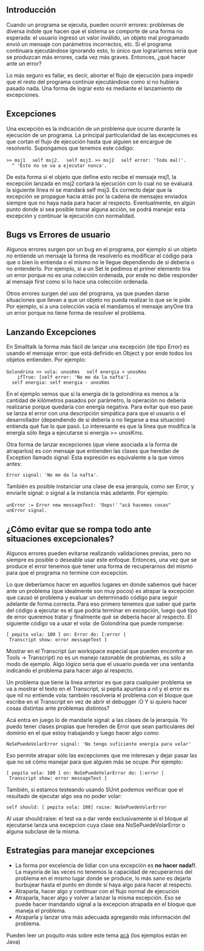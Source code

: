Introducción
------------

Cuando un programa se ejecuta, pueden ocurrir errores: problemas de diversa índole que hacen que el sistema se comporte de una forma no esperada: el usuario ingresó un valor inválido, un objeto mal programado envió un mensaje con parámetros incorrectos, etc. Si el programa continuara ejecutándose ignorando esto, lo único que lograríamos sería que se produzcan más errores, cada vez más graves. Entonces, ¿qué hacer ante un error?

Lo más seguro es fallar, es decir, abortar el flujo de ejecución para impedir que el resto del programa continúe ejecutándose como si no hubiera pasado nada. Una forma de lograr esto es mediante el lanzamiento de excepciones.

Excepciones
-----------

Una excepción es la indicación de un problema que ocurre durante la ejecución de un programa. La principal particularidad de las excepciones es que cortan el flujo de ejecución hasta que alguien se encargue de resolverlo. Supongamos que tenemos este código:

`>> msj1`
`  self msj2.`
`  self msj3.`
`>> msj2`
`  self error: 'Todo mal!'.`
`  ^ 'Esto no se va a ejecutar nunca'.`

De esta forma si el objeto que define esto recibe el mensaje msj1, la excepción lanzada en msj2 cortará la ejecución con lo cual no se evaluará la siguiente línea ni se mandará self msj3. Es correcto dejar que la excepción se propague hacia atrás por la cadena de mensajes enviados siempre que no haya nada para hacer al respecto. Eventualmente, en algún punto donde sí sea posible tomar alguna acción, se podrá manejar esta excepción y continuar la ejecución con normalidad.

Bugs vs Errores de usuario
--------------------------

Algunos errores surgen por un bug en el programa, por ejemplo si un objeto no entiende un mensaje la forma de resolverlo es modificar el código para que o bien lo entienda o el mismo no le llegue dependiendo de si debería o no entenderlo. Por ejemplo, si a un Set le pedimos el primer elemento tira un error porque no es una colección ordenada, por ende no debe responder al mensaje first como sí lo hace una colección ordenada.

Otros errores surgen del uso del programa, ya que pueden darse situaciones que llevan a que un objeto no pueda realizar lo que se le pide. Por ejemplo, si a una colección vacía el mandamos el mensaje anyOne tira un error porque no tiene forma de resolver el problema.

Lanzando Excepciones
--------------------

En Smalltalk la forma más fácil de lanzar una excepción (de tipo Error) es usando el mensaje error: que está definido en Object y por ende todos los objetos entienden. Por ejemplo:

`Golondrina >> vola: unosKms`
`  self energia < unosKms`
`    ifTrue: [self error: 'No me da la nafta'].`
`  self energia: self energia - unosKms `

En el ejemplo vemos que si la energía de la golondrina es menos a la cantidad de kilómetros pasados por parámetro, la operación no debería realizarse porque quedaría con energía negativa. Para evitar que eso pase se lanza el error con una descripción simpática para que el usuario o el desarrollador (dependiendo de si debería o no llegarse a esa situación) entienda qué fue lo que pasó. Lo interesante es que la línea que modifica la energía sólo llega a ejecutarse si energia &gt;= unosKms.

Otra forma de lanzar excepciones (que viene asociada a la forma de atraparlos) es con mensaje que entienden las clases que heredan de Exception llamado signal: Esta expresión es equivalente a la que vimos antes:

`Error signal: 'No me da la nafta'.`

También es posible instanciar una clase de esa jerarquía, como ser Error, y enviarle signal: o signal a la instancia más adelante. Por ejemplo:

`unError := Error new messageText: 'Oops!'`
`"acá hacemos cosas"`
`unError signal.`

¿Cómo evitar que se rompa todo ante situaciones excepcionales?
--------------------------------------------------------------

Algunos errores pueden evitarse realizando validaciones previas, pero no siempre es posible o deseable usar este enfoque. Entonces, una vez que se produce el error tenemos que tener una forma de recuperarnos del mismo para que el programa no termine con excepción.

Lo que deberíamos hacer en aquellos lugares en donde sabemos qué hacer ante un problema (que idealmente son muy pocos) es atrapar la excepción que causó el problema y evaluar un determinado código para seguir adelante de forma correcta. Para eso primero tenemos que saber qué parte del código a ejecutar es el que podría terminar en excepción, luego qué tipo de error queremos tratar y finalmente qué se debería hacer al respecto. El siguiente código va a usar el vola: de Golondrina que puede romperse:

`[ pepita vola: 100 ] on: Error do: [:error | Transcript show: error messageText ]`

Mostrar en el Transcript (un workspace especial que pueden encontrar en Tools -&gt; Transcript) no es un manejo razonable de problemas, es sólo a modo de ejemplo. Algo lógico sería que el usuario pueda ver una ventanita indicando el problema para hacer algo al respecto.

Un problema que tiene la línea anterior es que para cualquier problema se va a mostrar el texto en el Transcript, si pepita apuntara a nil y el error es que nil no entiende vola: también resolvería el problema con el bloque que escribe en el Transcript en vez de abrir el debugger :O Y si quiero hacer cosas distintas ante problemas distintos?

Acá entra en juego lo de mandarle signal: a las clases de la jerarquía. Yo puedo tener clases propias que hereden de Error que sean particulares del dominio en el que estoy trabajando y luego hacer algo como:

`NoSePuedeVolarError signal: 'No tengo suficiente energía para volar'`

Eso permite atrapar sólo las excepciones que me interesan y dejar pasar las que no sé cómo manejar para que alguien más se ocupe. Por ejemplo:

`[ pepita vola: 100 ] on: NoSePuedeVolarError do: [:error | Transcript show: error messageText ]`

También, si estamos testeando usando SUnit podemos verificar que el resultado de ejecutar algo sea no poder volar:

`self should: [ pepita vola: 100] raise: NoSePuedeVolarError`

Al usar should:raise: el test va a dar verde exclusivamente si el bloque al ejecutarse lanza una excepcion cuya clase sea NoSePuedeVolarError o alguna subclase de la misma.

Estrategias para manejar excepciones
------------------------------------

-   La forma por excelencia de lidiar con una excepción es **no hacer nada!!**. La mayoría de las veces no tenemos la capacidad de recuperarnos del problema en el mismo lugar donde se produce, lo más sano es dejarla burbujear hasta el punto en donde sí haya algo para hacer al respecto.
-   Atraparla, hacer algo y continuar con el flujo normal de ejecución
-   Atraparla, hacer algo y volver a lanzar la misma excepción. Eso se puede hacer mandando signal a la excepcion atrapada en el bloque que maneja el problema.
-   Atraparla y lanzar otra más adecuada agregando más información del problema.

Pueden leer un poquito más sobre este tema [acá](manejo-de-errores.md) (los ejemplos están en Java)
